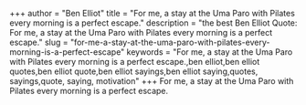 +++
author = "Ben Elliot"
title = "For me, a stay at the Uma Paro with Pilates every morning is a perfect escape."
description = "the best Ben Elliot Quote: For me, a stay at the Uma Paro with Pilates every morning is a perfect escape."
slug = "for-me-a-stay-at-the-uma-paro-with-pilates-every-morning-is-a-perfect-escape"
keywords = "For me, a stay at the Uma Paro with Pilates every morning is a perfect escape.,ben elliot,ben elliot quotes,ben elliot quote,ben elliot sayings,ben elliot saying,quotes, sayings,quote, saying, motivation"
+++
For me, a stay at the Uma Paro with Pilates every morning is a perfect escape.
